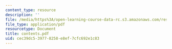 ```yaml
---
content_type: resource
description: ''
file: /media/https%3A/open-learning-course-data-rc.s3.amazonaws.com/res-6-001-electromagnetic-fields-and-energy-spring-2008/cec39dc539778258e8ef7cfc692e1c83_contents.pdf
file_type: application/pdf
resourcetype: Document
title: contents.pdf
uid: cec39dc5-3977-8258-e8ef-7cfc692e1c83
---
```

